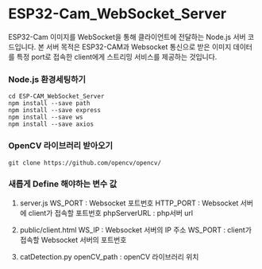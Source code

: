 # ESP32-Cam_WebSocket_Server
ESP32-Cam 이미지를 WebSocket을 통해 클라이언트에 전달하는 Node.js 서버 코드입니다.
본 서버 목적은 ESP32-CAM과 Websocket 통신으로 받은 이미지 데이터를 특정 port로 접속한 client에게 스트리밍 서비스를 제공하는 것입니다.

### Node.js 환경세팅하기
```
cd ESP-CAM_WebSocket_Server
npm install --save path
npm install --save express
npm install --save ws
npm install --save axios
```

### OpenCV 라이브러리 받아오기
```
git clone https://github.com/opencv/opencv/
```

### 새롭게 Define 해야하는 변수 값
1. server.js
  WS_PORT : Websocket 포트번호
  HTTP_PORT : Websocket 서버에 client가 접속할 포트번호
  phpServerURL : php서버 url

2. public/client.html
   WS_IP : Websocket 서버의 IP 주소
   WS_PORT : client가 접속할 Websocket 서버의 포트번호
   
3. catDetection.py
  openCV_path : openCV 라이브러리 위치
